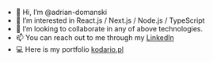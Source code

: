 - 👋 Hi, I’m @adrian-domanski
- 👀 I’m interested in React.js / Next.js / Node.js / TypeScript
- 💞️ I’m looking to collaborate in any of above technologies.
- 📫 You can reach out to me through my [LinkedIn](https://www.linkedin.com/in/adrian-domanski-dev/)
- 💻 Here is my portfolio [kodario.pl](https://kodario.pl/)
<!---
adrian-domanski/adrian-domanski is a ✨ special ✨ repository because its `README.md` (this file) appears on your GitHub profile.
You can click the Preview link to take a look at your changes.
--->
